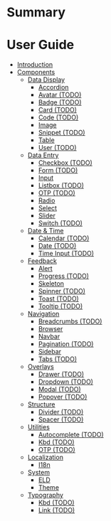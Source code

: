 # Summary

# User Guide

- [Introduction](./introduction.md)
- [Components](./components.md)
  - [Data Display]()
    - [Accordion](./components/accordion-rs.md)
    - [Avatar (TODO)]()
    - [Badge (TODO)]()
    - [Card (TODO)]()
    - [Code (TODO)]()
    - [Image](./components/image-rs.md)
    - [Snippet (TODO)]()
    - [Table](./components/table-rs.md)
    - [User (TODO)]()
  - [Data Entry]()
    - [Checkbox (TODO)]()
    - [Form (TODO)]()
    - [Input](./components/input-rs.md)
    - [Listbox (TODO)]()
    - [OTP (TODO)]()
    - [Radio](./components/radio-rs.md)
    - [Select](./components/select-rs.md)
    - [Slider](./components/slider-rs.md)
    - [Switch (TODO)]()
  - [Date & Time]()
    - [Calendar (TODO)]()
    - [Date (TODO)]()
    - [Time Input (TODO)]()
  - [Feedback]()
    - [Alert](./components/alert-rs.md)
    - [Progress (TODO)]()
    - [Skeleton](./components/skeleton-rs.md)
    - [Spinner (TODO)]()
    - [Toast (TODO)]()
    - [Tooltip (TODO)]()
  - [Navigation]()
    - [Breadcrumbs (TODO)]()
    - [Browser](./components/browser-rs.md)
    - [Navbar](./components/navbar.md)
    - [Pagination (TODO)]()
    - [Sidebar](./components/sidebar.md)
    - [Tabs (TODO)]()
  - [Overlays]()
    - [Drawer (TODO)]()
    - [Dropdown (TODO)]()
    - [Modal (TODO)]()
    - [Popover (TODO)]()
  - [Structure]()
    - [Divider (TODO)]()
    - [Spacer (TODO)]()
  - [Utilities]()
    - [Autocomplete (TODO)]()
    - [Kbd (TODO)]()
    - [OTP (TODO)]()
  - [Localization]()
    - [I18n](./components/i18n.md)
  - [System]()
    - [ELD](./components/eld.md)
    - [Theme](./components/theme.md)
  - [Typography]()
    - [Kbd (TODO)]()
    - [Link (TODO)]()
